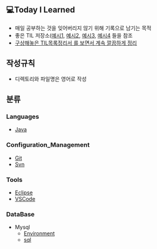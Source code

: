 ## 💻Today I Learned
- 매일 공부하는 것을 잊어버리지 않기 위해 기록으로 남기는 목적
- 좋은 TIL 저장소([예시1](https://github.com/Integerous/TIL), [예시2](https://github.com/namjunemy/TIL), [예시3](https://github.com/Integerous/TIL-1), [예시4]() 들을 참조
- [구상해놓은 TIL목록정리서 를 보면서 계속 깔끔하게 정리](https://www.notion.so/TIL-aa2e36d166f94254b43159f1bf756fda)


## 작성규칙
- 디렉토리와 파일명은 영어로 작성 


## 분류



### Languages
- [Java](https://github.com/Highjune/TIL/tree/master/Languages/Java)


### Configuration_Management
- [Git](https://github.com/Highjune/TIL/blob/master/Configuration_Management/git.md) 
- [Svn](https://github.com/Highjune/TIL/blob/master/Configuration_Management/svn.md)

### Tools
- [Eclipse](https://github.com/Highjune/TIL/blob/master/Tools/eclipse.md)
- [VSCode](https://github.com/Highjune/TIL/blob/master/Tools/vscode.md)

### DataBase
- Mysql
    - [Environment](https://github.com/Highjune/TIL/blob/master/DateBase/Mysql/mysql_environment.md)
    - [sql](https://github.com/Highjune/TIL/blob/master/DateBase/Mysql/mysql_sql.md)

